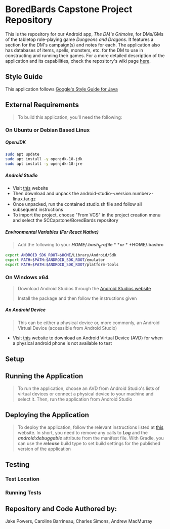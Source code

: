 # BoredBards Capstone Project Repository

This is the repository for our Android app, _The DM's Grimoire_, for DMs/GMs of the tabletop role-playing game _Dungeons and Dragons_. It features a section for the DM's campaign(s) and notes for each. The application also has databases of items, spells, monsters, etc. for the DM to use in constructing and running their games. For a more detailed description of the application and its capabilities, check the repository's wiki page [here](https://github.com/SCCapstone/BoredBards/wiki).

## Style Guide
This application follows [Google's Style Guide for Java](https://google.github.io/styleguide/javaguide.html)

## External Requirements
> To build this application, you'll need the following:
### On Ubuntu or Debian Based Linux
##### OpenJDK
```sh
sudo apt update
sudo apt install -y openjdk-18-jdk
sudo apt install -y openjdk-18-jre
```
##### Android Studio
* Visit [this](https://developer.android.com/studio/index.html#downloads) website
* Then download and unpack the android-studio-<version.number>-linux.tar.gz
* Once unpacked, run the contained studio.sh file and follow all subsequent instructions
* To import the project, choose "From VCS" in the project creation menu and select the SCCapstone/BoredBards repository

##### Environmental Variables (For React Native)
> Add the following to your **$HOME/.bash_profile** or **$HOME/.bashrc**
```sh
export ANDROID_SDK_ROOT=$HOME/Library/Android/Sdk
export PATH=$PATH:$ANDROID_SDK_ROOT/emulator
export PATH=$PATH:$ANDROID_SDK_ROOT/platform-tools
```

### On Windows x64
> Download Android Studios through the [Android Studios website](https://developer.android.com/studio?gclid=Cj0KCQjw48OaBhDWARIsAMd966C3-36dorjYTl49utxjZVQB-1tlXhZzmWTdbtlbZcCPWcbVX_C2B5MaAooNEALw_wcB&gclsrc=aw.ds#downloads)
>
> Install the package and then follow the instructions given

##### An Android Device
> This can be either a physical device or, more commonly, an Android Virtual Device (accessible from Android Studio)
* Visit [this](https://developers.foxit.com/developer-hub/document/create-an-emulator-for-testing-in-android-studio/) website to download an Android Virtual Device (AVD) for when a physical android phone is not available to test

## Setup

## Running the Application
> To run the application, choose an AVD from Android Studio's lists of virtual devices or connect a physical device to your machine and select it. Then, run the application from Android Studio

## Deploying the Application
> To deploy the application, follow the relevant instructions listed at [this](https://developer.android.com/studio/publish) website. In short, you need to remove any calls to **_Log_** and the **_android:debuggable_** attribute from the manifest file. With Gradle, you can use the **_release_** build type to set build settings for the published version of the application

## Testing
### Test Location

### Running Tests


## Repository and Code Authored by: 
Jake Powers, Caroline Barrineau, Charles Simons, Andrew MacMurray

